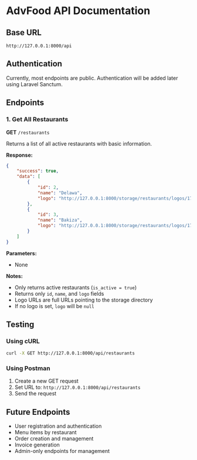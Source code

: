 # AdvFood API Documentation

## Base URL
```
http://127.0.0.1:8000/api
```

## Authentication
Currently, most endpoints are public. Authentication will be added later using Laravel Sanctum.

## Endpoints

### 1. Get All Restaurants
**GET** `/restaurants`

Returns a list of all active restaurants with basic information.

**Response:**
```json
{
    "success": true,
    "data": [
        {
            "id": 2,
            "name": "Delawa",
            "logo": "http://127.0.0.1:8000/storage/restaurants/logos/1754565610_Screenshot 1447-02-13 at 2.05.54 PM.png"
        },
        {
            "id": 3,
            "name": "Bakiza",
            "logo": "http://127.0.0.1:8000/storage/restaurants/logos/1754565656_Screenshot 1447-02-13 at 2.20.43 PM.png"
        }
    ]
}
```

**Parameters:**
- None

**Notes:**
- Only returns active restaurants (`is_active = true`)
- Returns only `id`, `name`, and `logo` fields
- Logo URLs are full URLs pointing to the storage directory
- If no logo is set, `logo` will be `null`

## Testing

### Using cURL
```bash
curl -X GET http://127.0.0.1:8000/api/restaurants
```

### Using Postman
1. Create a new GET request
2. Set URL to: `http://127.0.0.1:8000/api/restaurants`
3. Send the request

## Future Endpoints
- User registration and authentication
- Menu items by restaurant
- Order creation and management
- Invoice generation
- Admin-only endpoints for management 
